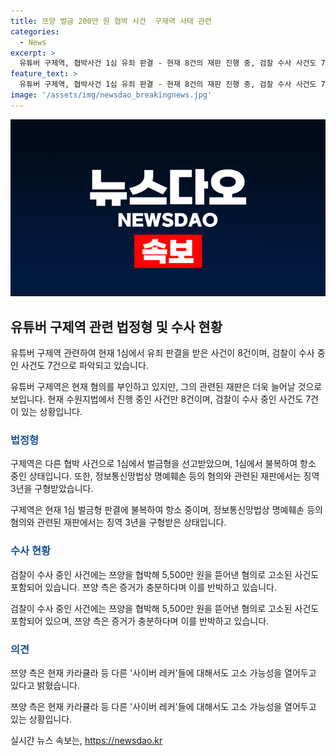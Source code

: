 ```yaml
---
title: 쯔양 벌금 200만 원 협박 사건  구제역 사태 관련
categories:
  - News
excerpt: >
  유튜버 구제역, 협박사건 1심 유죄 판결 - 현재 8건의 재판 진행 중, 검찰 수사 사건도 7건. 최근 벌금형 선고로 추가 협박 사건 파악됨. 이에 불복해 항소 중. 2022년 여성 협박 혐의 등 수원지법에서 8건의 재판, 7건의 수사 중이며, 증거 부족 부인하나 관련하여 고소당한 사건 포함. YTN 유서현입니다.
feature_text: >
  유튜버 구제역, 협박사건 1심 유죄 판결 - 현재 8건의 재판 진행 중, 검찰 수사 사건도 7건. 최근 벌금형 선고로 추가 협박 사건 파악됨. 이에 불복해 항소 중. 2022년 여성 협박 혐의 등 수원지법에서 8건의 재판, 7건의 수사 중이며, 증거 부족 부인하나 관련하여 고소당한 사건 포함. YTN 유서현입니다.
image: '/assets/img/newsdao_breakingnews.jpg'
---
```


<p><img src="/assets/img/newsdao_breakingnews.jpg" alt="ontimetimes 속보" /></p>

<h2 data-ke-size="size26">유튜버 구제역 관련 법정형 및 수사 현황</h2>

<p>유튜버 구제역 관련하여 현재 1심에서 유죄 판결을 받은 사건이 8건이며, 검찰이 수사 중인 사건도 7건으로 파악되고 있습니다.</p>

<p data-ke-size="size16">유튜버 구제역은 현재 혐의를 부인하고 있지만, 그의 관련된 재판은 더욱 늘어날 것으로 보입니다. 현재 수원지법에서 진행 중인 사건만 8건이며, 검찰이 수사 중인 사건도 7건이 있는 상황입니다.</p>

<h3><b><span style="color: #1a5490;">법정형</span></b></h3>

<p>구제역은 다른 협박 사건으로 1심에서 벌금형을 선고받았으며, 1심에서 불복하여 항소 중인 상태입니다. 또한, 정보통신망법상 명예훼손 등의 혐의와 관련된 재판에서는 징역 3년을 구형받았습니다.</p>

<p data-ke-size="size16">구제역은 현재 1심 벌금형 판결에 불복하여 항소 중이며, 정보통신망법상 명예훼손 등의 혐의와 관련된 재판에서는 징역 3년을 구형받은 상태입니다.</p>

<h3><b><span style="color: #1a5490;">수사 현황</span></b></h3>

<p>검찰이 수사 중인 사건에는 쯔양을 협박해 5,500만 원을 뜯어낸 혐의로 고소된 사건도 포함되어 있습니다. 쯔양 측은 증거가 충분하다며 이를 반박하고 있습니다.</p>

<p data-ke-size="size16">검찰이 수사 중인 사건에는 쯔양을 협박해 5,500만 원을 뜯어낸 혐의로 고소된 사건도 포함되어 있으며, 쯔양 측은 증거가 충분하다며 이를 반박하고 있습니다.</p>

<h3><b><span style="color: #1a5490;">의견</span></b></h3>

<p>쯔양 측은 현재 카라큘라 등 다른 '사이버 레커'들에 대해서도 고소 가능성을 열어두고 있다고 밝혔습니다.</p>

<p data-ke-size="size16">쯔양 측은 현재 카라큘라 등 다른 '사이버 레커'들에 대해서도 고소 가능성을 열어두고 있는 상황입니다.</p>
실시간 뉴스 속보는, <a href="https://newsdao.kr" rel="dofollow">https://newsdao.kr</a>


